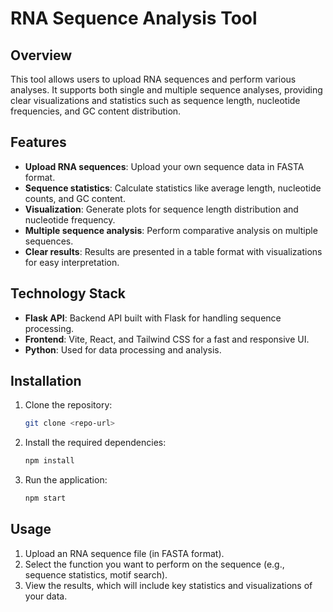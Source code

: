 # RNA Sequence Analysis Tool

## Overview
This tool allows users to upload RNA sequences and perform various analyses. It supports both single and multiple sequence analyses, providing clear visualizations and statistics such as sequence length, nucleotide frequencies, and GC content distribution.

## Features
- **Upload RNA sequences**: Upload your own sequence data in FASTA format.
- **Sequence statistics**: Calculate statistics like average length, nucleotide counts, and GC content.
- **Visualization**: Generate plots for sequence length distribution and nucleotide frequency.
- **Multiple sequence analysis**: Perform comparative analysis on multiple sequences.
- **Clear results**: Results are presented in a table format with visualizations for easy interpretation.

## Technology Stack
- **Flask API**: Backend API built with Flask for handling sequence processing.
- **Frontend**: Vite, React, and Tailwind CSS for a fast and responsive UI.
- **Python**: Used for data processing and analysis.

## Installation
1. Clone the repository:
    ```bash
    git clone <repo-url>
    ```
2. Install the required dependencies:
    ```bash
    npm install
    ```
3. Run the application:
    ```bash
    npm start
    ```

## Usage
1. Upload an RNA sequence file (in FASTA format).
2. Select the function you want to perform on the sequence (e.g., sequence statistics, motif search).
3. View the results, which will include key statistics and visualizations of your data.